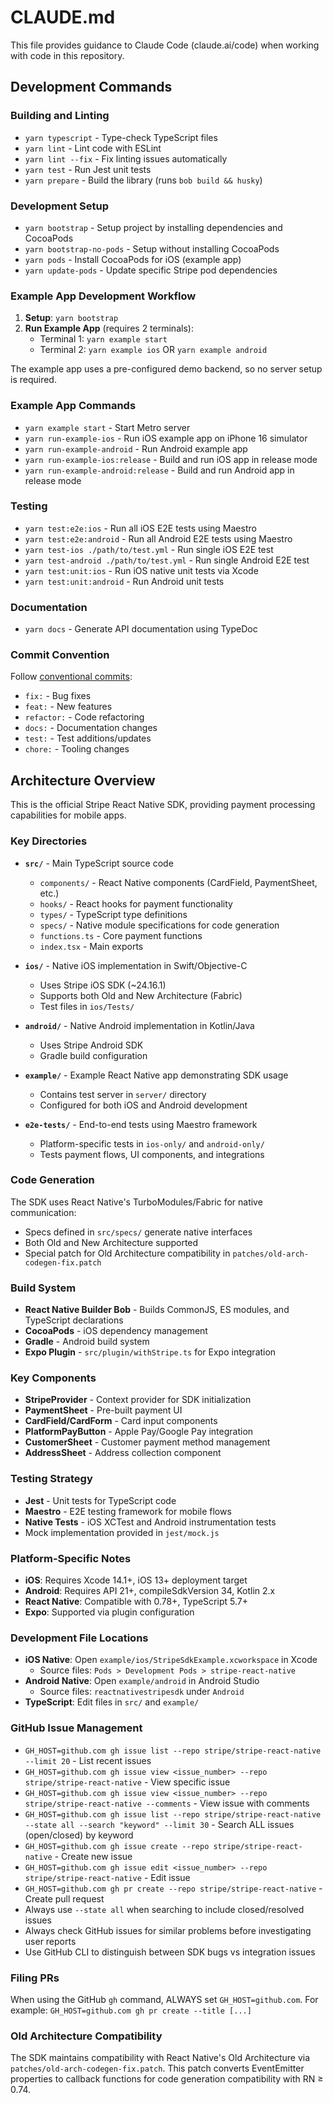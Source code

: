 # CLAUDE.md

This file provides guidance to Claude Code (claude.ai/code) when working with code in this repository.

## Development Commands

### Building and Linting
- `yarn typescript` - Type-check TypeScript files
- `yarn lint` - Lint code with ESLint
- `yarn lint --fix` - Fix linting issues automatically
- `yarn test` - Run Jest unit tests
- `yarn prepare` - Build the library (runs `bob build && husky`)

### Development Setup
- `yarn bootstrap` - Setup project by installing dependencies and CocoaPods
- `yarn bootstrap-no-pods` - Setup without installing CocoaPods
- `yarn pods` - Install CocoaPods for iOS (example app)
- `yarn update-pods` - Update specific Stripe pod dependencies

### Example App Development Workflow
1. **Setup**: `yarn bootstrap`
2. **Run Example App** (requires 2 terminals):
   - Terminal 1: `yarn example start`
   - Terminal 2: `yarn example ios` OR `yarn example android`

The example app uses a pre-configured demo backend, so no server setup is required.

### Example App Commands
- `yarn example start` - Start Metro server
- `yarn run-example-ios` - Run iOS example app on iPhone 16 simulator
- `yarn run-example-android` - Run Android example app
- `yarn run-example-ios:release` - Build and run iOS app in release mode
- `yarn run-example-android:release` - Build and run Android app in release mode

### Testing
- `yarn test:e2e:ios` - Run all iOS E2E tests using Maestro
- `yarn test:e2e:android` - Run all Android E2E tests using Maestro
- `yarn test-ios ./path/to/test.yml` - Run single iOS E2E test
- `yarn test-android ./path/to/test.yml` - Run single Android E2E test
- `yarn test:unit:ios` - Run iOS native unit tests via Xcode
- `yarn test:unit:android` - Run Android unit tests

### Documentation
- `yarn docs` - Generate API documentation using TypeDoc

### Commit Convention
Follow [conventional commits](https://www.conventionalcommits.org/en):
- `fix:` - Bug fixes
- `feat:` - New features
- `refactor:` - Code refactoring
- `docs:` - Documentation changes
- `test:` - Test additions/updates
- `chore:` - Tooling changes

## Architecture Overview

This is the official Stripe React Native SDK, providing payment processing capabilities for mobile apps.

### Key Directories

- **`src/`** - Main TypeScript source code
  - `components/` - React Native components (CardField, PaymentSheet, etc.)
  - `hooks/` - React hooks for payment functionality
  - `types/` - TypeScript type definitions
  - `specs/` - Native module specifications for code generation
  - `functions.ts` - Core payment functions
  - `index.tsx` - Main exports

- **`ios/`** - Native iOS implementation in Swift/Objective-C
  - Uses Stripe iOS SDK (~24.16.1)
  - Supports both Old and New Architecture (Fabric)
  - Test files in `ios/Tests/`

- **`android/`** - Native Android implementation in Kotlin/Java
  - Uses Stripe Android SDK
  - Gradle build configuration

- **`example/`** - Example React Native app demonstrating SDK usage
  - Contains test server in `server/` directory
  - Configured for both iOS and Android development

- **`e2e-tests/`** - End-to-end tests using Maestro framework
  - Platform-specific tests in `ios-only/` and `android-only/`
  - Tests payment flows, UI components, and integrations

### Code Generation

The SDK uses React Native's TurboModules/Fabric for native communication:
- Specs defined in `src/specs/` generate native interfaces
- Both Old and New Architecture supported
- Special patch for Old Architecture compatibility in `patches/old-arch-codegen-fix.patch`

### Build System

- **React Native Builder Bob** - Builds CommonJS, ES modules, and TypeScript declarations
- **CocoaPods** - iOS dependency management
- **Gradle** - Android build system
- **Expo Plugin** - `src/plugin/withStripe.ts` for Expo integration

### Key Components

- **StripeProvider** - Context provider for SDK initialization
- **PaymentSheet** - Pre-built payment UI
- **CardField/CardForm** - Card input components
- **PlatformPayButton** - Apple Pay/Google Pay integration
- **CustomerSheet** - Customer payment method management
- **AddressSheet** - Address collection component

### Testing Strategy

- **Jest** - Unit tests for TypeScript code
- **Maestro** - E2E testing framework for mobile flows
- **Native Tests** - iOS XCTest and Android instrumentation tests
- Mock implementation provided in `jest/mock.js`

### Platform-Specific Notes

- **iOS**: Requires Xcode 14.1+, iOS 13+ deployment target
- **Android**: Requires API 21+, compileSdkVersion 34, Kotlin 2.x
- **React Native**: Compatible with 0.78+, TypeScript 5.7+
- **Expo**: Supported via plugin configuration

### Development File Locations

- **iOS Native**: Open `example/ios/StripeSdkExample.xcworkspace` in Xcode
  - Source files: `Pods > Development Pods > stripe-react-native`
- **Android Native**: Open `example/android` in Android Studio
  - Source files: `reactnativestripesdk` under `Android`
- **TypeScript**: Edit files in `src/` and `example/`

### GitHub Issue Management
- `GH_HOST=github.com gh issue list --repo stripe/stripe-react-native --limit 20` - List recent issues
- `GH_HOST=github.com gh issue view <issue_number> --repo stripe/stripe-react-native` - View specific issue
- `GH_HOST=github.com gh issue view <issue_number> --repo stripe/stripe-react-native --comments` - View issue with comments
- `GH_HOST=github.com gh issue list --repo stripe/stripe-react-native --state all --search "keyword" --limit 30` - Search ALL issues (open/closed) by keyword
- `GH_HOST=github.com gh issue create --repo stripe/stripe-react-native` - Create new issue
- `GH_HOST=github.com gh issue edit <issue_number> --repo stripe/stripe-react-native` - Edit issue
- `GH_HOST=github.com gh pr create --repo stripe/stripe-react-native` - Create pull request
- Always use `--state all` when searching to include closed/resolved issues
- Always check GitHub issues for similar problems before investigating user reports
- Use GitHub CLI to distinguish between SDK bugs vs integration issues

### Filing PRs
When using the GitHub `gh` command, ALWAYS set `GH_HOST=github.com`. For example: `GH_HOST=github.com gh pr create --title [...]`

### Old Architecture Compatibility

The SDK maintains compatibility with React Native's Old Architecture via `patches/old-arch-codegen-fix.patch`. This patch converts EventEmitter properties to callback functions for code generation compatibility with RN ≥ 0.74.
